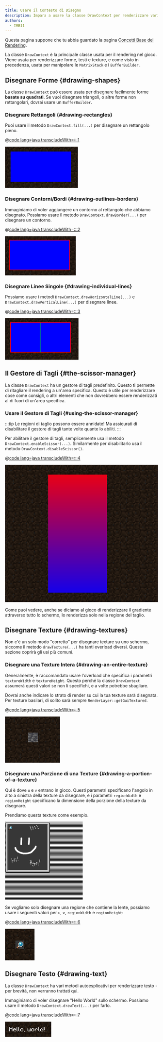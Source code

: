 ```yaml
---
title: Usare il Contesto di Disegno
description: Impara a usare la classe DrawContext per renderizzare varie forme, testi e texture.
authors:
  - IMB11
---
```


Questa pagina suppone che tu abbia guardato la pagina [Concetti Base del Rendering](./basic-concepts).

La classe `DrawContext` è la principale classe usata per il rendering nel gioco. Viene usata per renderizzare forme, testi e texture, e come visto in precedenza, usata per manipolare le `MatrixStack` e i `BufferBuilder`.

## Disegnare Forme {#drawing-shapes}

La classe `DrawContext` può essere usata per disegnare facilmente forme **basate su quadrati**. Se vuoi disegnare triangoli, o altre forme non rettangolari, dovrai usare un `BufferBuilder`.

### Disegnare Rettangoli {#drawing-rectangles}

Puoi usare il metodo `DrawContext.fill(...)` per disegnare un rettangolo pieno.

@[code lang=java transcludeWith=:::1](@/reference/1.21.4/src/client/java/com/example/docs/rendering/DrawContextExampleScreen.java)

![Un rettangolo](/assets/develop/rendering/draw-context-rectangle.png)

### Disegnare Contorni/Bordi {#drawing-outlines-borders}

Immaginiamo di voler aggiungere un contorno al rettangolo che abbiamo disegnato. Possiamo usare il metodo `DrawContext.drawBorder(...)` per disegnare un contorno.

@[code lang=java transcludeWith=:::2](@/reference/1.21.4/src/client/java/com/example/docs/rendering/DrawContextExampleScreen.java)

![Rettangolo con bordo](/assets/develop/rendering/draw-context-rectangle-border.png)

### Disegnare Linee Singole {#drawing-individual-lines}

Possiamo usare i metodi `DrawContext.drawHorizontalLine(...)` e `DrawContext.drawVerticalLine(...)` per disegnare linee.

@[code lang=java transcludeWith=:::3](@/reference/1.21.4/src/client/java/com/example/docs/rendering/DrawContextExampleScreen.java)

![Linee](/assets/develop/rendering/draw-context-lines.png)

## Il Gestore di Tagli {#the-scissor-manager}

La classe `DrawContext` ha un gestore di tagli predefinito. Questo ti permette di ritagliare il rendering a un'area specifica. Questo è utile per renderizzare cose come consigli, o altri elementi che non dovrebbero essere renderizzati al di fuori di un'area specifica.

### Usare il Gestore di Tagli {#using-the-scissor-manager}

:::tip
Le regioni di taglio possono essere annidate! Ma assicurati di disabilitare il gestore di tagli tante volte quante lo abiliti.
:::

Per abilitare il gestore di tagli, semplicemente usa il metodo `DrawContext.enableScissor(...)`. Similarmente per disabilitarlo usa il metodo `DrawContext.disableScissor()`.

@[code lang=java transcludeWith=:::4](@/reference/1.21.4/src/client/java/com/example/docs/rendering/DrawContextExampleScreen.java)

![Regione di taglio in azione](/assets/develop/rendering/draw-context-scissor.png)

Come puoi vedere, anche se diciamo al gioco di renderizzare il gradiente attraverso tutto lo schermo, lo renderizza solo nella regione del taglio.

## Disegnare Texture {#drawing-textures}

Non c'è un solo modo "corretto" per disegnare texture su uno schermo, siccome il metodo `drawTexture(...)` ha tanti overload diversi. Questa sezione coprirà gli usi più comuni.

### Disegnare una Texture Intera {#drawing-an-entire-texture}

Generalmente, è raccomandato usare l'overload che specifica i parametri `textureWidth` e `textureHeight`. Questo perché la classe `DrawContext` assumerà questi valori se non li specifichi, e a volte potrebbe sbagliare.

Dovrai anche indicare lo strato di render su cui la tua texture sarà disegnata. Per texture basilari, di solito sarà sempre `RenderLayer::getGuiTextured`.

@[code lang=java transcludeWith=:::5](@/reference/1.21.4/src/client/java/com/example/docs/rendering/DrawContextExampleScreen.java)

![Esempio di tutta la texture disegnata](/assets/develop/rendering/draw-context-whole-texture.png)

### Disegnare una Porzione di una Texture {#drawing-a-portion-of-a-texture}

Qui è dove `u` e `v` entrano in gioco. Questi parametri specificano l'angolo in alto a sinistra della texture da disegnare, e i parametri `regionWidth` e `regionHeight` specificano la dimensione della porzione della texture da disegnare.

Prendiamo questa texture come esempio.

![Texture del Libro di Ricette](/assets/develop/rendering/draw-context-recipe-book-background.png)

Se vogliamo solo disegnare una regione che contiene la lente, possiamo usare i seguenti valori per `u`, `v`, `regionWidth` e `regionHeight`:

@[code lang=java transcludeWith=:::6](@/reference/1.21.4/src/client/java/com/example/docs/rendering/DrawContextExampleScreen.java)

![Regione di Texture](/assets/develop/rendering/draw-context-region-texture.png)

## Disegnare Testo {#drawing-text}

La classe `DrawContext` ha vari metodi autoesplicativi per renderizzare testo - per brevità, non verranno trattati qui.

Immaginiamo di voler disegnare "Hello World" sullo schermo. Possiamo usare il metodo `DrawContext.drawText(...)` per farlo.

@[code lang=java transcludeWith=:::7](@/reference/1.21.4/src/client/java/com/example/docs/rendering/DrawContextExampleScreen.java)

![Disegnare testo](/assets/develop/rendering/draw-context-text.png)
